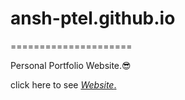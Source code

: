 # ansh-ptel.github.io
=====================

Personal Portfolio Website.😎

click here to see <a href="https://ansh-ptel.github.io"><i> Website</i>.</a>
